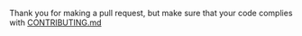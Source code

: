 Thank you for making a pull request, but make sure that your code complies with [CONTRIBUTING.md](https://github.com/SteamingMutt/WildBeast/tree/master/.github/CONTRIBUTING.md)
